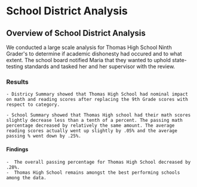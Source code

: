 # School District Analysis

## Overview of School District Analysis
We conducted a large scale analysis for Thomas High School Ninth Grader's to determine if academic dishonesty had occured and to what extent. The school board notified Maria that they wanted to uphold state-testing standards and tasked her and her supervisor with the review. 

### Results
    - Districy Summary showed that Thomas High School had nominal impact on math and reading scores after replacing the 9th Grade scores with respect to category.

    - School Summary showed that Thomas High school had their math scores slightly decrease less than a tenth of a percent. The passing math percentage decreased by relatively the same amount. The average reading scores actually went up slightly by .05% and the average passing % went down by .25%. 

#### Findings
    -  The overall passing percentage for Thomas High School decreased by .28%. 
    -  Thomas High School remains amongst the best performing schools among the data. 

    